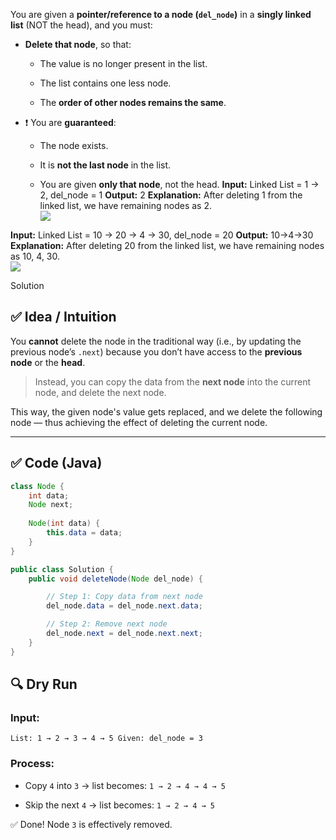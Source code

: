 You are given a **pointer/reference to a node (`del_node`)** in a **singly linked list** (NOT the head), and you must:

- **Delete that node**, so that:
    
    - The value is no longer present in the list.
        
    - The list contains one less node.
        
    - The **order of other nodes remains the same**.
        
- ❗ You are **guaranteed**:
    
    - The node exists.
        
    - It is **not the last node** in the list.
        
    - You are given **only that node**, not the head.
**Input:** Linked List = 1 -> 2, del_node = 1
**Output:** 2
**Explanation:** After deleting 1 from the linked list, we have remaining nodes as 2.  
![](https://media.geeksforgeeks.org/img-practice/prod/addEditProblem/700161/Web/Other/blobid0_1724435615.png) 

**Input:** Linked List = 10 -> 20 -> 4 -> 30, del_node = 20
**Output:** 10->4->30
**Explanation:** After deleting 20 from the linked list, we have remaining nodes as 10, 4, 30.  
![](https://media.geeksforgeeks.org/img-practice/prod/addEditProblem/700161/Web/Other/blobid1_1724435635.png)  

Solution

## ✅ Idea / Intuition

You **cannot** delete the node in the traditional way (i.e., by updating the previous node’s `.next`) because you don’t have access to the **previous node** or the **head**.

> Instead, you can copy the data from the **next node** into the current node, and delete the next node.

This way, the given node's value gets replaced, and we delete the following node — thus achieving the effect of deleting the current node.

---

## ✅ Code (Java)

```java
class Node {
    int data;
    Node next;
    
    Node(int data) {
        this.data = data;
    }
}

public class Solution {
    public void deleteNode(Node del_node) {

        // Step 1: Copy data from next node
        del_node.data = del_node.next.data;

        // Step 2: Remove next node
        del_node.next = del_node.next.next;
    }
}

```

## 🔍 Dry Run

### Input:


`List: 1 → 2 → 3 → 4 → 5 Given: del_node = 3`

### Process:

- Copy `4` into `3` → list becomes: `1 → 2 → 4 → 4 → 5`
    
- Skip the next `4` → list becomes: `1 → 2 → 4 → 5`
    

✅ Done! Node `3` is effectively removed.